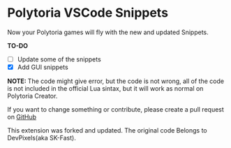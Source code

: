 # Polytoria VSCode Snippets

Now your Polytoria games will fly with the new and updated Snippets.

**TO-DO**
- [ ] Update some of the snippets
- [x] Add GUI snippets

<strong> NOTE: </strong>
The code might give error, but the code is not wrong, all of the code is not included in the official Lua sintax, but it will work as normal on Polytoria Creator.

If you want to change something or contribute, please create a pull request on [GitHub](https://github.com/ItsLuiggiYahoo/Polytoria-CodeSnippets/)

This extension was forked and updated. The original code Belongs to DevPixels(aka SK-Fast).

